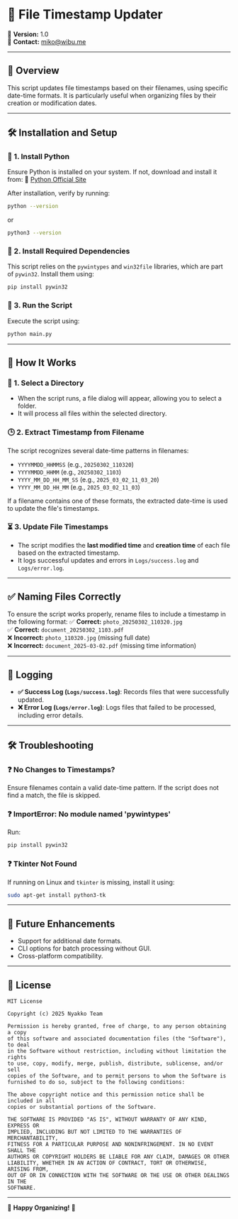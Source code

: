 # 📌 File Timestamp Updater

🚀 **Version:** 1.0  
📧 **Contact:** [miko@wibu.me](mailto:miko@wibu.me)

---

## 📖 Overview
This script updates file timestamps based on their filenames, using specific date-time formats. It is particularly useful when organizing files by their creation or modification dates.

---

## 🛠 Installation and Setup
### 🔹 1. Install Python
Ensure Python is installed on your system. If not, download and install it from:
🔗 [Python Official Site](https://www.python.org/downloads/)

After installation, verify by running:
```sh
python --version
```
or
```sh
python3 --version
```

### 🔹 2. Install Required Dependencies
This script relies on the `pywintypes` and `win32file` libraries, which are part of `pywin32`. Install them using:
```sh
pip install pywin32
```

### 🔹 3. Run the Script
Execute the script using:
```sh
python main.py
```

---

## 📝 How It Works
### 📂 1. Select a Directory
- When the script runs, a file dialog will appear, allowing you to select a folder.
- It will process all files within the selected directory.

### 🕒 2. Extract Timestamp from Filename
The script recognizes several date-time patterns in filenames:
- `YYYYMMDD_HHMMSS` (e.g., `20250302_110320`)
- `YYYYMMDD_HHMM` (e.g., `20250302_1103`)
- `YYYY_MM_DD_HH_MM_SS` (e.g., `2025_03_02_11_03_20`)
- `YYYY_MM_DD_HH_MM` (e.g., `2025_03_02_11_03`)

If a filename contains one of these formats, the extracted date-time is used to update the file's timestamps.

### ⏳ 3. Update File Timestamps
- The script modifies the **last modified time** and **creation time** of each file based on the extracted timestamp.
- It logs successful updates and errors in `Logs/success.log` and `Logs/error.log`.

---

## ✅ Naming Files Correctly
To ensure the script works properly, rename files to include a timestamp in the following format:
✅ **Correct:** `photo_20250302_110320.jpg`  
✅ **Correct:** `document_20250302_1103.pdf`  
❌ **Incorrect:** `photo_110320.jpg` (missing full date)  
❌ **Incorrect:** `document_2025-03-02.pdf` (missing time information)  

---

## 📜 Logging
- **✅ Success Log (`Logs/success.log`)**: Records files that were successfully updated.
- **❌ Error Log (`Logs/error.log`)**: Logs files that failed to be processed, including error details.

---

## 🛠 Troubleshooting
### ❓ No Changes to Timestamps?
Ensure filenames contain a valid date-time pattern. If the script does not find a match, the file is skipped.

### ❓ ImportError: No module named 'pywintypes'
Run:
```sh
pip install pywin32
```

### ❓ Tkinter Not Found
If running on Linux and `tkinter` is missing, install it using:
```sh
sudo apt-get install python3-tk
```

---

## 🔮 Future Enhancements
- Support for additional date formats.
- CLI options for batch processing without GUI.
- Cross-platform compatibility.

---

## 📄 License
```text
MIT License

Copyright (c) 2025 Nyakko Team

Permission is hereby granted, free of charge, to any person obtaining a copy
of this software and associated documentation files (the "Software"), to deal
in the Software without restriction, including without limitation the rights
to use, copy, modify, merge, publish, distribute, sublicense, and/or sell
copies of the Software, and to permit persons to whom the Software is
furnished to do so, subject to the following conditions:

The above copyright notice and this permission notice shall be included in all
copies or substantial portions of the Software.

THE SOFTWARE IS PROVIDED "AS IS", WITHOUT WARRANTY OF ANY KIND, EXPRESS OR
IMPLIED, INCLUDING BUT NOT LIMITED TO THE WARRANTIES OF MERCHANTABILITY,
FITNESS FOR A PARTICULAR PURPOSE AND NONINFRINGEMENT. IN NO EVENT SHALL THE
AUTHORS OR COPYRIGHT HOLDERS BE LIABLE FOR ANY CLAIM, DAMAGES OR OTHER
LIABILITY, WHETHER IN AN ACTION OF CONTRACT, TORT OR OTHERWISE, ARISING FROM,
OUT OF OR IN CONNECTION WITH THE SOFTWARE OR THE USE OR OTHER DEALINGS IN THE
SOFTWARE.
```

---

🎉 **Happy Organizing!** 🚀

